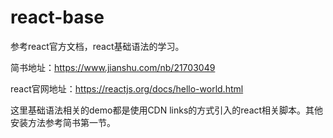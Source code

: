 # react-base
参考react官方文档，react基础语法的学习。

简书地址：https://www.jianshu.com/nb/21703049

react官网地址：https://reactjs.org/docs/hello-world.html

这里基础语法相关的demo都是使用CDN links的方式引入的react相关脚本。其他安装方法参考简书第一节。
